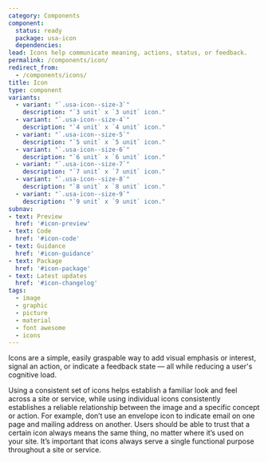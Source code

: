 ```yaml
---
category: Components
component:
  status: ready
  package: usa-icon
  dependencies:
lead: Icons help communicate meaning, actions, status, or feedback.
permalink: /components/icon/
redirect_from:
  - /components/icons/
title: Icon
type: component
variants:
  - variant: "`.usa-icon--size-3`"
    description: "`3 unit` x `3 unit` icon."
  - variant: "`.usa-icon--size-4`"
    description: "`4 unit` x `4 unit` icon."
  - variant: "`.usa-icon--size-5`"
    description: "`5 unit` x `5 unit` icon."
  - variant: "`.usa-icon--size-6`"
    description: "`6 unit` x `6 unit` icon."
  - variant: "`.usa-icon--size-7`"
    description: "`7 unit` x `7 unit` icon."
  - variant: "`.usa-icon--size-8`"
    description: "`8 unit` x `8 unit` icon."
  - variant: "`.usa-icon--size-9`"
    description: "`9 unit` x `9 unit` icon."
subnav:
- text: Preview
  href: '#icon-preview'
- text: Code
  href: '#icon-code'
- text: Guidance
  href: '#icon-guidance'
- text: Package
  href: '#icon-package'
- text: Latest updates
  href: '#icon-changelog'
tags:
  - image
  - graphic
  - picture
  - material
  - font awesome
  - icons
---
```


Icons are a simple, easily graspable way to add visual emphasis or interest, signal an action, or indicate a feedback state — all while reducing a user's cognitive load.

Using a consistent set of icons helps establish a familiar look and feel across a site or service, while using individual icons consistently establishes a reliable relationship between the image and a specific concept or action. For example, don’t use an envelope icon to indicate email on one page and mailing address on another. Users should be able to trust that a certain icon always means the same thing, no matter where it’s used on your site. It’s important that icons always serve a single functional purpose throughout a site or service.
